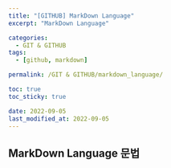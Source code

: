 ```yaml
---
title: "[GITHUB] MarkDown Language"
excerpt: "MarkDown Language"

categories:
  - GIT & GITHUB
tags:
  - [github, markdown]

permalink: /GIT & GITHUB/markdown_language/

toc: true
toc_sticky: true

date: 2022-09-05
last_modified_at: 2022-09-05
---
```


##  MarkDown Language 문법 




